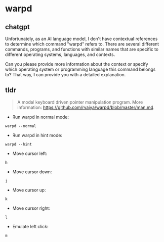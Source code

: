 # warpd 
## chatgpt 
Unfortunately, as an AI language model, I don't have contextual references to determine which command "warpd" refers to. There are several different commands, programs, and functions with similar names that are specific to different operating systems, languages, and contexts. 

Can you please provide more information about the context or specify which operating system or programming language this command belongs to? That way, I can provide you with a detailed explanation. 

## tldr 
 
> A modal keyboard driven pointer manipulation program.
> More information: <https://github.com/rvaiya/warpd/blob/master/man.md>.

- Run warpd in normal mode:

`warpd --normal`

- Run warpd in hint mode:

`warpd --hint`

- Move cursor left:

`h`

- Move cursor down:

`j`

- Move cursor up:

`k`

- Move cursor right:

`l`

- Emulate left click:

`m`

